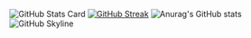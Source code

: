 ![GitHub Stats Card](https://github-readme-stats.vercel.app/api?username=Sulemanali511)
[![GitHub Streak](https://github-readme-streak-stats.herokuapp.com?user=sulemanalibuiltin&date_format=M%20j%5B%2C%20Y%5D)](https://git.io/streak-stats)
![Anurag's GitHub stats](https://github-readme-stats.vercel.app/api?username=Sulemanali511&show_icons=true&theme=radical)
![GitHub Skyline](https://skyline.github.com/sulemanalibuiltin/2020)
